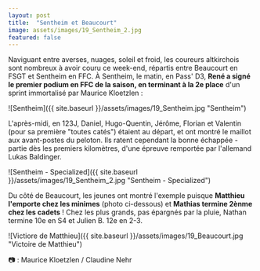 ```yaml
---
layout: post
title:  "Sentheim et Beaucourt"
image: assets/images/19_Sentheim_2.jpg
featured: false
---
```


Naviguant entre averses, nuages, soleil et froid, les coureurs altkirchois sont nombreux à avoir couru ce week-end, répartis entre Beaucourt en FSGT et Sentheim en FFC. À Sentheim, le matin, en Pass' D3, **René a signé le premier podium en FFC de la saison, en terminant à la 2e place** d'un sprint immortalisé par Maurice Kloetzlen :

![Sentheim]({{ site.baseurl }}/assets/images/19_Sentheim.jpg "Sentheim")

L'après-midi, en 123J, Daniel, Hugo-Quentin, Jérôme, Florian et Valentin (pour sa première "toutes catés") étaient au départ, et ont montré le maillot aux avant-postes du peloton. Ils ratent cependant la bonne échappée - partie dès les premiers kilomètres, d'une épreuve remportée par l'allemand Lukas Baldinger.

![Sentheim - Specialized]({{ site.baseurl }}/assets/images/19_Sentheim_2.jpg "Sentheim - Specialized")

Du côté de Beaucourt, les jeunes ont montré l'exemple puisque **Matthieu l'emporte chez les minimes** (photo ci-dessous) et **Mathias termine 2ènme chez les cadets** ! Chez les plus grands, pas épargnés par la pluie, Nathan termine 10e en S4 et Julien B. 12e en 2-3.

![Victiore de Matthieu]({{ site.baseurl }}/assets/images/19_Beaucourt.jpg "Victoire de Matthieu")

 &#128247; : Maurice Kloetzlen / Claudine Nehr